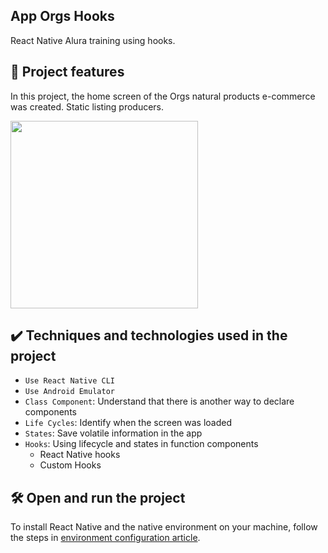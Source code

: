 ## App Orgs Hooks

React Native Alura training using hooks.

## 🔨 Project features

In this project, the home screen of the Orgs natural products e-commerce was created. Static listing producers.

<img src="https://user-images.githubusercontent.com/9091491/131163034-18cc72ba-8405-4676-a755-a6280d505fd1.gif" width="300" />

## ✔️ Techniques and technologies used in the project

- `Use React Native CLI`
- `Use Android Emulator`
- `Class Component`: Understand that there is another way to declare components
- `Life Cycles`: Identify when the screen was loaded
- `States`: Save volatile information in the app
- `Hooks`: Using lifecycle and states in function components
  - React Native hooks
  - Custom Hooks

## 🛠️ Open and run the project

To install React Native and the native environment on your machine, follow the steps in [environment configuration article](https://www.alura.com.br/artigos/configurando-o-ambiente-react-native).
